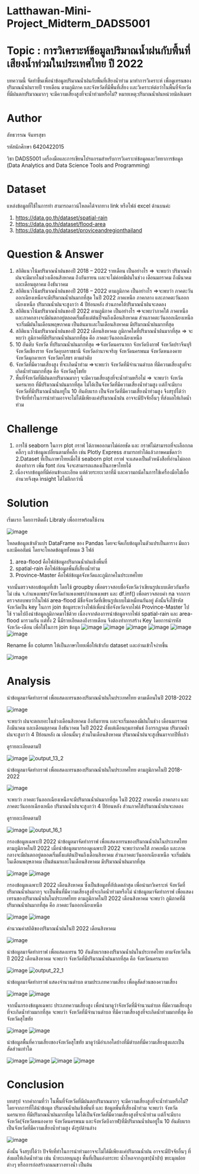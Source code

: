 # Latthawan-Mini-Project_Midterm_DADS5001
# Topic : การวิเคราะห์ข้อมูลปริมาณน้ำฝนกับพื้นที่เสียงน้ำท่วมในประเทศไทย ปี 2022
  บทความนี้ จัดทำขึ้นเพื่อนำข้อมูลปริมาณน้ำฝนกับพื้นที่เสียงน้ำท่วม มาทำการวิเคราะห์ เพื่อดูเทรนของปริมาณน้ำฝนรายปี รายเดือน ตามภูมิภาค เเละจังหวัดที่มีพื้นที่เสี่ยง
เเละวิเคราะห์ต่อว่าในพื้นที่จังหวัดที่มีฝนตกปริมาณมากๆ จะมีความเสี่ยงสูงที่จะน้ำท่วมหรือไม่? 
หมายเหตุ:ปริมาณน้ำฝนหน่วยมิลลิเมตร

# Author
ลัทธวรรณ จันทรสุขา

รหัสนักศึกษา 6420422015

วิชา DADS5001 เครื่องมือและการเขียนโปรแกรมสําหรับการวิเคราะห์ข้อมูลและวิทยาการข้อมูล (Data Analytics and Data Science Tools and Programming)

# Dataset

แหล่งข้อมูลที่ใช้ในการทำ สามารถดาวน์โหลดได้จากทาง link หรือไฟล์ excel ด้านบนค่ะ
  1. https://data.go.th/dataset/spatial-rain 
  2. https://data.go.th/dataset/flood-area 
  3. https://data.go.th/dataset/proviceandregionthailand 

 
# Question & Answer
  1. สถิติแนวโน้มปริมาณน้ำฝนของปี 2018 – 2022 รายเดือน เป็นอย่างไร => จะพบว่า ปริมาณน้ำฝนจะมีมากในช่วงเดือนสิงหาคม ถึงกันยายน เเละจะไม่ค่อยมีฝนในช่วง เดือนมกราคม ถึงมีนาคม และเดือนตุลาคม ถึงธันวาคม
  2. สถิติแนวโน้มปริมาณน้ำฝนของปี 2018 – 2022 ตามภูมิภาค เป็นอย่างไร =>จะพบว่า ภาคตะวันออกเฉียงเหนือจะมีปริมาณน้ำฝนมากที่สุด ในปี 2022 ภาคเหนือ ภาคกลาง และภาคตะวันออกเฉียงเหนือ ปริมาณน้ำฝนจะสูงกว่า 4 ปีย้อนหลัง ส่วนภาคใต้ปริมาณน้ำฝนจะลดลง
  3. สถิติแนวโน้มปริมาณน้ำฝนของปี 2022 ตามภูมิภาค เป็นอย่างไร =>จะพบว่าภาคใต้ ภาคเหนือ และภาคกลางจะมีฝนตกอยู่ตลอดเริ่มตั้งเเต่ต้นปีจนถึงเดือนสิงหาคม ส่วนภาคตะวันออกเฉียงเหนือ จะเริ่มมีฝนในเดือนพฤษภาคม เป็นต้นมาเเละในเดือนสิงหาคม มีปริมาณน้ำฝนมากที่สุด
  3. สถิติแนวโน้มปริมาณน้ำฝนของปี 2022 เดือนสิงหาคม ภูมิภาคใดที่ปริมาณน้ำฝนมากที่สุด  => จะพบว่า ภูมิภาคที่มีปริมาณน้ำฝนมากที่สุด คือ ภาคตะวันออกเฉียงเหนือ
  4. 10 อันดับ จังหวัด ที่ปริมาณน้ำฝนมากที่สุด =>จังหวัดนครนายก จังหวัดบึงกาฬ จังหวัดปราจีนบุรี จังหวัดเชียงราย  จังหวัดอุบลราชธานี จังหวัดอำนาจเจริญ จังหวัดนครพนม จังหวัดหนองคาย จังหวัดมุกดาหาร จังหวัดยโสธร ตามลำดับ
  5. จังหวัดที่มีความเสี่ยงสูง ที่จะเกิดน้ำท่วม =>จะพบว่า จังหวัดที่มีจำนวนตำบล ที่มีความเสี่ยงสูงที่จะเกิดน้ำท่วมมากที่สุด คือ จังหวัดสุโขทัย
  6. พื้นที่จังหวัดที่มีฝนตกปริมาณมากๆ จะมีความเสี่ยงสูงที่จะน้ำท่วมหรือไม่ => จะพบว่า จังหวัดนครนายก ที่มีปริมาณน้ำฝนมากที่สุด ไม่ได้เป็นจังหวัดที่มีความเสี่ยงน้ำท่วมสูง เเต่ก็จะมีบางจังหวัดที่มีปริมาณน้ำฝนอยู่ใน 10 อันดับแรก เป็นจังหวัดที่มีความเสี่ยงน้ำท่วมสูง จึงสรุปได้ว่า ปัจจัยที่ทำในการนำท่วมอาจจะไม่ได้มีเพียงเเค่ปริมาณน้ำฝน อาจจะมีปัจจัยอื่นๆ ที่ส่งผลให้เกิดน้ำท่วม

# Challenge 
  1. การใช้ seaborn ในการ plot กราฟ ได้ภาพออกมาไม่ค่อยชัด และ กราฟไม่สามารถที่จะเลือกกด คลิ๊กๆ แล้วข้อมูลเปลี่ยนตามที่คลิ๊ก เช่น Plotly Express สามารถทำได้แล้วภาพคมชัดกว่า
  2.Dataset ที่เป็นภาษาไทยเมื่อใช้ seaborn plot กราฟ จะแสดงเป็นตัวหนังสือที่อ่านไม่ออก ต้องทำการ เพิ่ม font ก่อน จึงจะสามารถเเสดงเป็นภาษาไทยได้
  3. เนื่องจากข้อมูลที่มีค่อนข้างละเอียด แต่ด้วยระยะเวลาที่มี และความถนัดในการใช้เครื่องมือไม่เอื้ออำนวยจึงขุด insight ได้ไม่ลึกกว่านี้
 

# Solution 
เริ่มเเรก โดยการติดตั้ง Libraly เพื่อการพร้อมใช้งาน

![image](https://user-images.githubusercontent.com/105144684/196046984-71706adb-86aa-49c1-9f00-85d707508ec3.png)

โหลดข้อมูลเข้าตัวแปร DataFrame ของ Pandas โดยจะจัดเก็บข้อมูลในตัวแปรเป็นตาราง มีแถวและมีคอลัมน์ โดยจะโหลดข้อมูลทั้งหมด 3 ไฟล์ 
1. area-flood  คือไฟล์ข้อมูลปริมาณน้ำฝนเชิงพื่นที่
2. spatial-rain คือไฟล์ข้อมูลพื่นที่เสี่ยงน้ำท่วม
3. Province-Master คือไฟล์ข้อมูลจังหวัดและภูมิภาคในประเทศไทย

จากนั้นตรวจสอบข้อมูลที่เข้า โดยใช้ groupby เพื่อตรวจสอบชื่อจังหวัดว่าเขียนรูปแบบเดียวกันหรือไม่ เช่น จ.กำแพงเพชร/จังหวัดกำแพงเพชร/กำแพงเพชร และ df.inf() เพื่อตรวจสอบค่า na
จากการตรวจสอบพบว่าในไฟล์ area-flood มีชื่อจังหวัดที่เขียนรูปแบบไม่เหมือนกันอยู่ ดังนั้นจึงใช้รหัสจังหวัดเป็น key ในการ join ข้อมูลระหว่างไฟล์เพื่อนำชื่อจังหวัดจากไฟล์ Province-Master ไปใช้ รวมไปถึงนำข้อมูลภูมิภาคมาใช้ด้วย  เนื่องจากต้องการนำข้อมูลจากไฟล์ spatial-rain และ area-flood มารวมกัน เเต่ทั้ง 2 นี้มีรายเอียดลงถึงรายเดือน จึงต้องทำการสร้าง Key โดยการนำรหัสจังหวัด-เดือน เพื่อใช้ในการ join ข้อมูล
![image](https://user-images.githubusercontent.com/105144684/196047081-6c06a39b-6486-4986-893a-2c854984829e.png)
![image](https://user-images.githubusercontent.com/105144684/196047095-68ddd296-1e49-438d-96dc-b5ca6bee975f.png)
![image](https://user-images.githubusercontent.com/105144684/196047102-d809706e-6d0d-4dcd-ae3d-c688fb34b040.png)
![image](https://user-images.githubusercontent.com/105144684/196047115-50ed0694-ca62-41ec-96a2-e20ae6089580.png)
![image](https://user-images.githubusercontent.com/105144684/196047129-78250cd5-739c-426d-95fb-182d50aede6f.png)
![image](https://user-images.githubusercontent.com/105144684/196047141-b6eb2a22-9015-43d4-b750-a6594b7da0ea.png)

Rename ชื่อ column ให้เป็นภาษาไทยเพื่อให้เข้ากับ dataset เเละอ่านเข้าใจง่ายขึ้น 

![image](https://user-images.githubusercontent.com/105144684/196047159-7ee6f055-73b9-4c00-8a8e-be8f7e13d56f.png)

# Analysis

นำข้อมูลมาจัดทำกราฟ เพื่อแสดงเทรนของปริมาณน้ำฝนในประเทศไทย ตามเดือนในปี 2018-2022

![image](https://user-images.githubusercontent.com/105144684/196047200-51203873-1dd2-4c6c-a89d-0125f7f7be85.png)

จะพบว่า ฝนจะตกเยอะในช่วงเดือนสิงหาคม ถึงกันยายน เเละจะเริ่มลดลงมีฝนในช่วง เดือนมกราคม ถึงมีนาคม และเดือนตุลาคม ถึงธันวาคม
ในปี 2022 ตั้งแต่เดือนกุมภาพันธ์ ถึงกรกฎาคม ปริมาณน้ำฝนจะสูงกว่า 4 ปีย้อนหลัง ณ เดือนนั้นๆ ส่วนในเดือนสิงหาคม ปริมาณน้ำฝนจะสูงขึ้นมาจากปีที่เเล้ว

ดูรายละเอียดตามปี

![image](https://user-images.githubusercontent.com/105144684/196047288-498b1bca-3430-4831-8066-a21e71ab4174.png)
![output_13_2](https://user-images.githubusercontent.com/105144684/196047307-6e3e0dbb-3bd6-4236-9232-351f4cfc3c74.png)


นำข้อมูลมาจัดทำกราฟ เพื่อแสดงเทรนของปริมาณน้ำฝนในประเทศไทย ตามภูมิภาคในปี 2018-2022

![image](https://user-images.githubusercontent.com/105144684/196047576-47fa9078-1411-40cf-8d89-0bed11f8fd97.png)


จะพบว่า ภาคตะวันออกเฉียงเหนือจะมีปริมาณน้ำฝนมากที่สุด ในปี 2022 ภาคเหนือ ภาคกลาง และภาคตะวันออกเฉียงเหนือ ปริมาณน้ำฝนจะสูงกว่า 4 ปีย้อนหลัง ส่วนภาคใต้ปริมาณน้ำฝนจะลดลง

ดูรายละเอียดตามปี

![image](https://user-images.githubusercontent.com/105144684/196047590-0a56ed49-8f3f-47ea-a93a-9074734908b0.png)
![output_16_1](https://user-images.githubusercontent.com/105144684/196047602-6d94725f-0696-463c-98cc-7e7f9f3c00e9.png)

กรองข้อมูลเฉพาะปี 2022 
นำข้อมูลมาจัดทำกราฟ เพื่อแสดงเทรนของปริมาณน้ำฝนในประเทศไทย ตามภูมิภาคในปี 2022
เมื่อนำข้อมูลมากรองดูเฉพาะปี 2022 จะพบว่าภาคใต้ ภาคเหนือ และภาคกลางจะมีฝนตกอยู่ตลอดเริ่มตั้งเเต่ต้นปีจนถึงเดือนสิงหาคม ส่วนภาคตะวันออกเฉียงเหนือ จะเริ่มมีฝนในเดือนพฤษภาคม เป็นต้นมาเเละในเดือนสิงหาคม มีปริมาณน้ำฝนมากที่สุด

![image](https://user-images.githubusercontent.com/105144684/196047720-6a8455df-5189-4e26-932e-6f6f9e32275a.png)
![image](https://user-images.githubusercontent.com/105144684/196047732-8686fcc1-ffb3-4b82-98ac-67d4e9aed4a6.png)

กรองข้อมูลเฉพาะปี 2022 เดือนสิงหาคม ซึ่งเป็นข้อมูลที่อัปเดตล่าสุด เพื่อนำมาวิเคราะห์ จังหวัดที่ปริมาณน้ำฝนมากๆ จะเป็นพื้นที่มีความเสี่ยงสูงที่จะเกิดน้ำท่วมหรือไม่
นำข้อมูลมาจัดทำกราฟ เพื่อแสดงเทรนของปริมาณน้ำฝนในประเทศไทย ตามภูมิภาคในปี 2022 เดือนสิงหาคม
จะพบว่า ภูมิภาคที่มีปริมาณน้ำฝนมากที่สุด คือ ภาคตะวันออกเฉียงเหนือ

![image](https://user-images.githubusercontent.com/105144684/196047802-98e26453-810a-49e9-b507-cef06845fffe.png)
![image](https://user-images.githubusercontent.com/105144684/196047819-c2160225-9a3b-4b66-9a9b-4b8efa21fe7d.png)


คำนวณค่าสถิติของปริมาณน้ำฝนในปี 2022 เดือนสิงหาคม 

![image](https://user-images.githubusercontent.com/105144684/196047836-930de1f1-46e1-47c4-8381-892eec07107c.png)


นำข้อมูลมาจัดทำกราฟ เพื่อแสดงเทรน 10 อันดับแรกของปริมาณน้ำฝนในประเทศไทย ตามจังหวัดในปี 2022 เดือนสิงหาคม
จะพบว่า จังหวัดที่มีปริมาณน้ำฝนมากที่สุด คือ จังหวัดนครนายก 

![image](https://user-images.githubusercontent.com/105144684/196047845-5ec58652-df81-494d-8eaa-559bd9170bcd.png)
![output_22_1](https://user-images.githubusercontent.com/105144684/196047873-d44e30fb-8022-406e-9192-56da68834c83.png)

นำข้อมูลมาจัดทำกราฟ แสดงจำนวนตำบล ตามประเภทความเสี่ยง เพื่อดูสัดส่วนของความเสี่ยง

![image](https://user-images.githubusercontent.com/105144684/196047918-dc62fc77-8b4d-40be-b30e-daa662834dd0.png)
![image](https://user-images.githubusercontent.com/105144684/196047936-c8e30bf1-fbe8-4f14-a6cf-2a78e377661a.png)

จากนั้นกรองข้อมูลเฉพาะ ประเภทความเสี่ยงสูง  เพื่อนำมาดูว่าจังหวัดที่มีจำนวนตำบล ที่มีความเสี่ยงสูงที่จะเกิดน้ำท่วมมากที่สุด
จะพบว่า จังหวัดที่มีจำนวนตำบล ที่มีความเสี่ยงสูงที่จะเกิดน้ำท่วมมากที่สุด คือ จังหวัดสุโขทัย

![image](https://user-images.githubusercontent.com/105144684/196048026-1a13f7bf-4e2a-434a-8531-a1a071cbf43d.png)
![image](https://user-images.githubusercontent.com/105144684/196048036-4990c094-639f-4977-ac59-43b024b889b6.png)

นำข้อมูลพื้นที่ความเสี่ยงของจังหวัดสุโขทัย มาดูว่ามีอำเภอใดบ้างที่มีตำบลที่มีความเสี่ยงสูงและเป็นสัดส่วนเท่าใด

![image](https://user-images.githubusercontent.com/105144684/196048080-e5cdcfc7-0fae-43bf-8272-e62b0da1dcea.png)
![image](https://user-images.githubusercontent.com/105144684/196048147-20304973-0435-4faa-9f23-9b4aad55b5d6.png)
![image](https://user-images.githubusercontent.com/105144684/196048164-8be18eb5-88fd-4758-bbf7-485cf5aa43eb.png)
![image](https://user-images.githubusercontent.com/105144684/196048175-ffbe7285-6754-4d20-861f-0eac98933584.png)


# Conclusion

บทสรุป จากคำถามที่ว่า ในพื้นที่จังหวัดที่มีฝนตกปริมาณมากๆ จะมีความเสี่ยงสูงที่จะน้ำท่วมหรือไม่?
โดยจากการที่ได้นำข้อมูล ปริมาณน้ำฝนเชิงพื่นที่ และ ข้อมูลพื่นที่เสี่ยงน้ำท่วม จะพบว่า จังหวัดนครนายก ที่มีปริมาณน้ำฝนมากที่สุด ไม่ได้เป็นจังหวัดที่มีความเสี่ยงสูงที่จะน้ำท่วม เเต่ก็จะมีบางจังหวัด(จังหวัดหนองคาย จังหวัดนครพนม และจังหวัดบึงกาฬ)ที่มีปริมาณน้ำฝนอยู่ใน 10 อันดับแรก เป็นจังหวัดที่มีความเสี่ยงน้ำท่วมสูง ดังรูปด้านล่าง

![image](https://user-images.githubusercontent.com/105144684/195792519-12470625-30eb-4e99-a3d9-d80d9ace4e4f.png)

ดังนั้น จึงสรุปได้ว่า ปัจจัยที่ทำในการนำท่วมอาจจะไม่ได้มีเพียงเเค่ปริมาณน้ำฝน อาจจะมีปัจจัยอื่นๆ ที่ส่งผลให้เกิดน้ำท่วม เช่น  น้ำทะเลหนุนสูง พื้นที่เป็นแอ่งกระทะ  น้ำไหลจากภูเขา(น้ำป่า) ขยะมุลฝอยต่างๆ หรือการก่อสร้างถนนขวางทางน้ำ เป็นต้น
